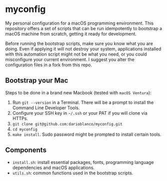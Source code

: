 # myconfig

My personal configuration for a macOS programming environment. This repository offers a set of
scripts that can be run idempotently to bootstrap a macOS machine from scratch, getting it ready
for development.

Before running the bootstrap scripts, make sure you know what you are doing.
Even if applying it will not destroy your system, applications installed with this automation script
might not be what you need, or you could misconfigure your current environment.
I suggest you alter the configuration files in a fork from this repo.

## Bootstrap your Mac

Steps to be done in a brand new Macbook (tested with `macOS Ventura`):

1. Run `git --version` in a Terminal. There will be a prompt to install the Command Line Developer Tools.
2. Configure your SSH key in `~/.ssh` or your PAT if you will clone via HTTPs.
3. `git clone git@github.com:darioblanco/myconfig.git`
4. `cd myconfig`
5. `make install`. Sudo password might be prompted to install certain tools.


## Components

- `install.sh`: install essential packages, fonts, programming language dependencies and macOS applications.
- `utils.sh`: common functions used in the bootstrap scripts.
